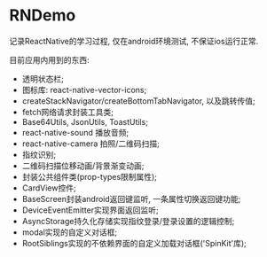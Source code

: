 # RNDemo
记录ReactNative的学习过程, 仅在android环境测试, 不保证ios运行正常.

目前应用内用到的东西:

- 透明状态栏;
- 图标库: react-native-vector-icons;
- createStackNavigator/createBottomTabNavigator, 以及跳转传值;
- fetch网络请求封装工具类;
- Base64Utils, JsonUtils, ToastUtils;
- react-native-sound 播放音频;
- react-native-camera 拍照/二维码扫描;
- 指纹识别;
- 二维码扫描位移动画/背景渐变动画;
- 封装公共组件类(prop-types限制属性);
- CardView控件;
- BaseScreen封装android返回键监听, 一条属性切换返回键功能;
- DeviceEventEmitter实现界面返回监听;
- AsyncStorage持久化存储实现指纹登录/登录设置的逻辑控制;
- modal实现的自定义对话框;
- RootSiblings实现的不依赖界面的自定义加载对话框('SpinKit'库);